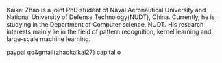Kaikai Zhao is a joint PhD student of Naval Aeronautical University and National University of Defense Technology(NUDT), China. Currently, he is studying in the Department of Computer science, NUDT. His research interests mainly lie in the field of pattern recognition, kernel learning and large-scale machine learning.

paypal
qq&gmail(zhaokaikai27) capital o

